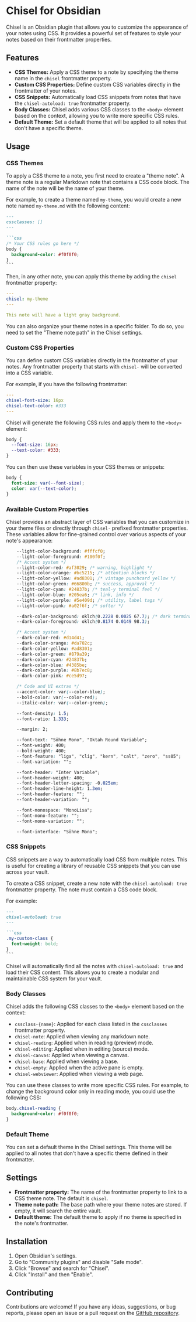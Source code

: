 
# Chisel for Obsidian

Chisel is an Obsidian plugin that allows you to customize the appearance of your notes using CSS. It provides a powerful set of features to style your notes based on their frontmatter properties.

## Features

- **CSS Themes:** Apply a CSS theme to a note by specifying the theme name in the `chisel` frontmatter property.
- **Custom CSS Properties:** Define custom CSS variables directly in the frontmatter of your notes.
- **CSS Snippets:** Automatically load CSS snippets from notes that have the `chisel-autoload: true` frontmatter property.
- **Body Classes:** Chisel adds various CSS classes to the `<body>` element based on the context, allowing you to write more specific CSS rules.
- **Default Theme:** Set a default theme that will be applied to all notes that don't have a specific theme.

## Usage

### CSS Themes

To apply a CSS theme to a note, you first need to create a "theme note". A theme note is a regular Markdown note that contains a CSS code block. The name of the note will be the name of your theme.

For example, to create a theme named `my-theme`, you would create a new note named `my-theme.md` with the following content:

````markdown
---
cssclasses: []
---

```css
/* Your CSS rules go here */
body {
  background-color: #f0f0f0;
}
```
````

Then, in any other note, you can apply this theme by adding the `chisel` frontmatter property:

```yaml
---
chisel: my-theme
---

This note will have a light gray background.
```

You can also organize your theme notes in a specific folder. To do so, you need to set the "Theme note path" in the Chisel settings.

### Custom CSS Properties

You can define custom CSS variables directly in the frontmatter of your notes. Any frontmatter property that starts with `chisel-` will be converted into a CSS variable.

For example, if you have the following frontmatter:

```yaml
---
chisel-font-size: 16px
chisel-text-color: #333
---
```

Chisel will generate the following CSS rules and apply them to the `<body>` element:

```css
body {
  --font-size: 16px;
  --text-color: #333;
}
```

You can then use these variables in your CSS themes or snippets:

```css
body {
  font-size: var(--font-size);
  color: var(--text-color);
}
```

### Available Custom Properties

Chisel provides an abstract layer of CSS variables that you can customize in your theme files or directly through `chisel-` prefixed frontmatter properties. These variables allow for fine-grained control over various aspects of your note's appearance:

```css
    --light-color-background: #fffcf0;
    --light-color-foreground: #100f0f;
    /* Accent system */
    --light-color-red: #af3029; /* warning, highlight */
    --light-color-orange: #bc5215; /* attention blocks */
    --light-color-yellow: #ad8301; /* vintage punchcard yellow */
    --light-color-green: #66800b; /* success, approval */
    --light-color-cyan: #24837b; /* teal-y terminal feel */
    --light-color-blue: #205ea6; /* link, info */
    --light-color-purple: #5e409d; /* utility, label tags */
    --light-color-pink: #a02f6f; /* softer */

    --dark-color-background: oklch(0.2228 0.0025 67.7); /* dark terminal feel */
    --dark-color-foreground: oklch(0.8174 0.0149 98.3);

    /* Accent system */
    --dark-color-red: #d14d41;
    --dark-color-orange: #da702c;
    --dark-color-yellow: #ad8301;
    --dark-color-green: #879a39;
    --dark-color-cyan: #24837b;
    --dark-color-blue: #4385be;
    --dark-color-purple: #8b7ec8;
    --dark-color-pink: #ce5d97;

    /* Code and UI extras */
    --accent-color: var(--color-blue);
    --bold-color: var(--color-red);
    --italic-color: var(--color-green);

    --font-density: 1.5;
    --font-ratio: 1.333;

    --margin: 2;

    --font-text: "Söhne Mono", "Oktah Round Variable";
    --font-weight: 400;
    --bold-weight: 400;
    --font-feature: "liga", "clig", "kern", "calt", "zero", "ss05";
    --font-variation: "";

    --font-header: "Inter Variable";
    --font-header-weight: 400;
    --font-header-letter-spacing: -0.025em;
    --font-header-line-height: 1.3em;
    --font-header-feature: "";
    --font-header-variation: "";

    --font-monospace: "MonoLisa";
    --font-mono-feature: "";
    --font-mono-variation: "";

    --font-interface: "Söhne Mono";
```

### CSS Snippets

CSS snippets are a way to automatically load CSS from multiple notes. This is useful for creating a library of reusable CSS snippets that you can use across your vault.

To create a CSS snippet, create a new note with the `chisel-autoload: true` frontmatter property. The note must contain a CSS code block.

For example:

````markdown
---
chisel-autoload: true
---

```css
.my-custom-class {
  font-weight: bold;
}
```
````

Chisel will automatically find all the notes with `chisel-autoload: true` and load their CSS content. This allows you to create a modular and maintainable CSS system for your vault.

### Body Classes

Chisel adds the following CSS classes to the `<body>` element based on the context:

- `cssclass-{name}`: Applied for each class listed in the `cssclasses` frontmatter property.
- `chisel-note`: Applied when viewing any markdown note.
- `chisel-reading`: Applied when in reading (preview) mode.
- `chisel-editing`: Applied when in editing (source) mode.
- `chisel-canvas`: Applied when viewing a canvas.
- `chisel-base`: Applied when viewing a base.
- `chisel-empty`: Applied when the active pane is empty.
- `chisel-webviewer`: Applied when viewing a web page.

You can use these classes to write more specific CSS rules. For example, to change the background color only in reading mode, you could use the following CSS:

```css
body.chisel-reading {
  background-color: #f0f0f0;
}
```

### Default Theme

You can set a default theme in the Chisel settings. This theme will be applied to all notes that don't have a specific theme defined in their frontmatter.

## Settings

- **Frontmatter property:** The name of the frontmatter property to link to a CSS theme note. The default is `chisel`.
- **Theme note path:** The base path where your theme notes are stored. If empty, it will search the entire vault.
- **Default theme:** The default theme to apply if no theme is specified in the note's frontmatter.

## Installation

1.  Open Obsidian's settings.
2.  Go to "Community plugins" and disable "Safe mode".
3.  Click "Browse" and search for "Chisel".
4.  Click "Install" and then "Enable".

## Contributing

Contributions are welcome! If you have any ideas, suggestions, or bug reports, please open an issue or a pull request on the [GitHub repository](https://github.com/your-username/chisel-obsidian).
